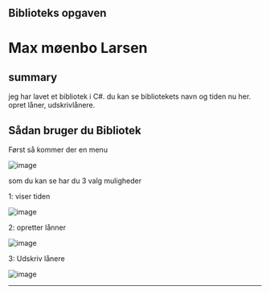 ## Biblioteks opgaven


# Max møenbo Larsen


## summary
jeg har lavet et bibliotek i C#.
du kan se bibliotekets navn og tiden nu her. 
opret låner, udskrivlånere.


## Sådan bruger du Bibliotek

Først så kommer der en menu

![image](https://user-images.githubusercontent.com/69219123/171060520-a5a8b157-4e47-4105-8384-d5c785740763.png)

som du kan se har du 3 valg muligheder

1: viser tiden 

![image](https://user-images.githubusercontent.com/69219123/171060835-caa88b9b-f667-4bc4-ac70-83118afa8f10.png)

2: opretter lånner

![image](https://user-images.githubusercontent.com/69219123/171060896-36c6a887-5331-46b3-94cf-e63af09d024c.png)

3: Udskriv lånere

![image](https://user-images.githubusercontent.com/69219123/171060956-3d50aa0d-a600-4540-bb5b-de2a08a1fbfa.png)


---
